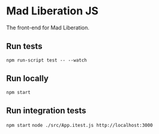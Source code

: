 # Mad Liberation JS

The front-end for Mad Liberation.

## Run tests

`npm run-script test -- --watch`

## Run locally

`npm start`

## Run integration tests

`npm start`
`node ./src/App.itest.js http://localhost:3000`
